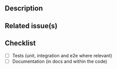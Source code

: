 ## Description

## Related issue(s)

## Checklist

- [ ] Tests (unit, integration and e2e where relevant)
- [ ] Documentation (in docs and within the code)
